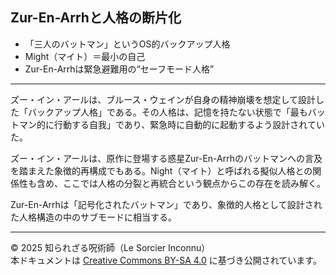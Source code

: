 ## Zur-En-Arrhと人格の断片化
- 「三人のバットマン」というOS的バックアップ人格
- Might（マイト）＝最小の自己
- Zur-En-Arrhは緊急避難用の“セーフモード人格”

---

ズー・イン・アールは、ブルース・ウェインが自身の精神崩壊を想定して設計した「バックアップ人格」である。その人格は、記憶を持たない状態で「最もバットマン的に行動する自我」であり、緊急時に自動的に起動するよう設計されていた。

ズー・イン・アールは、原作に登場する惑星Zur-En-Arrhのバットマンへの言及を踏まえた象徴的再構成でもある。Night（マイト）と呼ばれる擬似人格との関係性も含め、ここでは人格の分裂と再統合という観点からこの存在を読み解く。

Zur-En-Arrhは「記号化されたバットマン」であり、象徴的人格として設計された人格構造の中のサブモードに相当する。

---

© 2025 知られざる呪術師（Le Sorcier Inconnu）  
本ドキュメントは [Creative Commons BY-SA 4.0](https://creativecommons.org/licenses/by-sa/4.0/deed.ja) に基づき公開されています。
